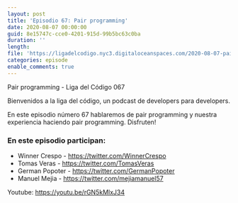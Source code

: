 ```yaml
---
layout: post
title: 'Episodio 67: Pair programming'
date: 2020-08-07 00:00:00
guid: 8e15747c-cce0-4201-915d-99b5bc63c0ba
duration: ''
length: 
file: 'https://ligadelcodigo.nyc3.digitaloceanspaces.com/2020-08-07-pair-programming.mp3'
categories: episode
enable_comments: true
---
```


Pair programming - Liga del Código 067

Bienvenidos a la liga del código, un podcast de developers para developers. 

En este episodio número 67 hablaremos de pair programming y nuestra experiencia haciendo pair programming. Disfruten!

### En este episodio participan:
- Winner Crespo - https://twitter.com/WinnerCrespo
- Tomas Veras - https://twitter.com/TomasVeras
- German Popoter -  https://twitter.com/GermanPopoter
- Manuel Mejia -  https://twitter.com/mejiamanuel57

Youtube: https://youtu.be/rGN5kMlxJ34
